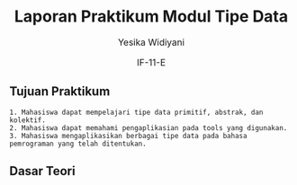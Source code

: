 # <h1 align="center">Laporan Praktikum Modul Tipe Data</h1>
<p align="center" style="font-size:16px;">Yesika Widiyani</p>
<p align="center" style="font-size:16px;">IF-11-E</p>

## Tujuan Praktikum
```
1. Mahasiswa dapat mempelajari tipe data primitif, abstrak, dan kolektif.
2. Mahasiswa dapat memahami pengaplikasian pada tools yang digunakan.
3. Mahasiswa mengaplikasikan berbagai tipe data pada bahasa pemrograman yang telah ditentukan.
```
## Dasar Teori


